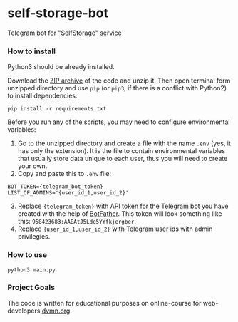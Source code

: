 # self-storage-bot
Telegram bot for "SelfStorage" service


### How to install

Python3 should be already installed.

Download the [ZIP archive](https://github.com/Katsutami7moto/self-storage-bot/archive/refs/heads/main.zip) of the code and unzip it.
Then open terminal form unzipped directory and use `pip` (or `pip3`, if there is a conflict with Python2) to install dependencies:
```commandline
pip install -r requirements.txt
```
Before you run any of the scripts, you may need to configure environmental variables:

1. Go to the unzipped directory and create a file with the name `.env` (yes, it has only the extension).
It is the file to contain environmental variables that usually store data unique to each user, thus you will need to create your own.
2. Copy and paste this to `.env` file:
```dotenv
BOT_TOKEN={telegram_bot_token}
LIST_OF_ADMINS='{user_id_1,user_id_2}'
```
3. Replace `{telegram_token}` with API token for the Telegram bot you have created with the help of [BotFather](https://telegram.me/BotFather). This token will look something like this: `958423683:AAEAtJ5Lde5YYfkjergber`.
4. Replace `{user_id_1,user_id_2}` with Telegram user ids with admin privilegies.

### How to use

```commandline
python3 main.py
```


### Project Goals

The code is written for educational purposes on online-course for web-developers [dvmn.org](https://dvmn.org/).